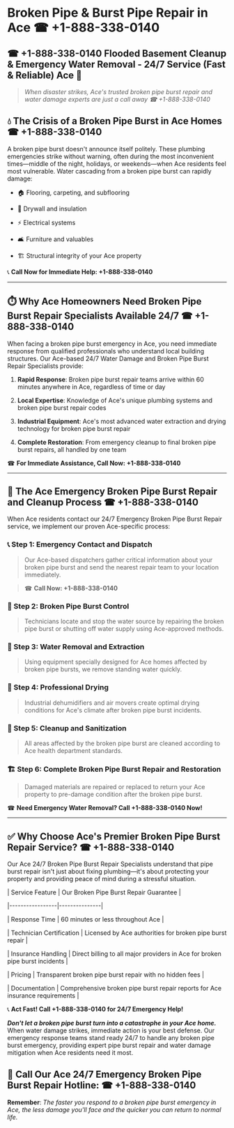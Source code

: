 # Broken Pipe & Burst Pipe Repair in Ace ☎ +1-888-338-0140  
## ☎ +1-888-338-0140 Flooded Basement Cleanup & Emergency Water Removal - 24/7 Service (Fast & Reliable) Ace 🚨  

> *When disaster strikes, Ace's trusted broken pipe burst repair and water damage experts are just a call away ☎ +1-888-338-0140*  

## 💧 The Crisis of a Broken Pipe Burst in Ace Homes ☎ +1-888-338-0140  

A broken pipe burst doesn't announce itself politely. These plumbing emergencies strike without warning, often during the most inconvenient times—middle of the night, holidays, or weekends—when Ace residents feel most vulnerable. Water cascading from a broken pipe burst can rapidly damage:  

* 🏠 Flooring, carpeting, and subflooring  
* 🧱 Drywall and insulation  
* ⚡ Electrical systems  
* 🛋️ Furniture and valuables  
* 🏗️ Structural integrity of your Ace property  

📞 **Call Now for Immediate Help: +1-888-338-0140**  

---  

## ⏱️ Why Ace Homeowners Need Broken Pipe Burst Repair Specialists Available 24/7 ☎ +1-888-338-0140  

When facing a broken pipe burst emergency in Ace, you need immediate response from qualified professionals who understand local building structures. Our Ace-based 24/7 Water Damage and Broken Pipe Burst Repair Specialists provide:  

1. **Rapid Response**: Broken pipe burst repair teams arrive within 60 minutes anywhere in Ace, regardless of time or day  
2. **Local Expertise**: Knowledge of Ace's unique plumbing systems and broken pipe burst repair codes  
3. **Industrial Equipment**: Ace's most advanced water extraction and drying technology for broken pipe burst repair  
4. **Complete Restoration**: From emergency cleanup to final broken pipe burst repairs, all handled by one team  

☎ **For Immediate Assistance, Call Now: +1-888-338-0140**  

---  

## 🔧 The Ace Emergency Broken Pipe Burst Repair and Cleanup Process ☎ +1-888-338-0140  

When Ace residents contact our 24/7 Emergency Broken Pipe Burst Repair service, we implement our proven Ace-specific process:  

### 📞 Step 1: Emergency Contact and Dispatch  
> Our Ace-based dispatchers gather critical information about your broken pipe burst and send the nearest repair team to your location immediately.  
> ☎ **Call Now: +1-888-338-0140**  

### 🚿 Step 2: Broken Pipe Burst Control  
> Technicians locate and stop the water source by repairing the broken pipe burst or shutting off water supply using Ace-approved methods.  

### 🌊 Step 3: Water Removal and Extraction  
> Using equipment specially designed for Ace homes affected by broken pipe bursts, we remove standing water quickly.  

### 💨 Step 4: Professional Drying  
> Industrial dehumidifiers and air movers create optimal drying conditions for Ace's climate after broken pipe burst incidents.  

### 🧼 Step 5: Cleanup and Sanitization  
> All areas affected by the broken pipe burst are cleaned according to Ace health department standards.  

### 🏗️ Step 6: Complete Broken Pipe Burst Repair and Restoration  
> Damaged materials are repaired or replaced to return your Ace property to pre-damage condition after the broken pipe burst.  

☎ **Need Emergency Water Removal? Call +1-888-338-0140 Now!**  

---  

## ✅ Why Choose Ace's Premier Broken Pipe Burst Repair Service? ☎ +1-888-338-0140  

Our Ace 24/7 Broken Pipe Burst Repair Specialists understand that pipe burst repair isn't just about fixing plumbing—it's about protecting your property and providing peace of mind during a stressful situation.  

| Service Feature | Our Broken Pipe Burst Repair Guarantee |  
|-----------------|---------------|  
| Response Time | 60 minutes or less throughout Ace |  
| Technician Certification | Licensed by Ace authorities for broken pipe burst repair |  
| Insurance Handling | Direct billing to all major providers in Ace for broken pipe burst incidents |  
| Pricing | Transparent broken pipe burst repair with no hidden fees |  
| Documentation | Comprehensive broken pipe burst repair reports for Ace insurance requirements |  

📞 **Act Fast! Call +1-888-338-0140 for 24/7 Emergency Help!**  

***Don't let a broken pipe burst turn into a catastrophe in your Ace home.*** When water damage strikes, immediate action is your best defense. Our emergency response teams stand ready 24/7 to handle any broken pipe burst emergency, providing expert pipe burst repair and water damage mitigation when Ace residents need it most.  

## 📱 Call Our Ace 24/7 Emergency Broken Pipe Burst Repair Hotline: ☎ +1-888-338-0140  

**Remember**: *The faster you respond to a broken pipe burst emergency in Ace, the less damage you'll face and the quicker you can return to normal life.*